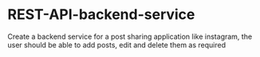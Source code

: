 # REST-API-backend-service
Create a backend service for a post sharing application like instagram, the user should be able to add posts, edit and delete them as required
